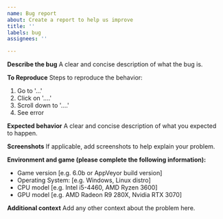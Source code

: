 ```yaml
---
name: Bug report
about: Create a report to help us improve
title: ''
labels: bug
assignees: ''

---
```


**Describe the bug**
A clear and concise description of what the bug is.

**To Reproduce**
Steps to reproduce the behavior:
1. Go to '...'
2. Click on '....'
3. Scroll down to '....'
4. See error

**Expected behavior**
A clear and concise description of what you expected to happen.

**Screenshots**
If applicable, add screenshots to help explain your problem.

**Environment and game (please complete the following information):**
 - Game version [e.g. 6.0b or AppVeyor build version]
 - Operating System: [e.g. Windows, Linux distro]
 - CPU model [e.g. Intel i5-4460, AMD Ryzen 3600]
 - GPU model [e.g. AMD Radeon R9 280X, Nvidia RTX 3070]

**Additional context**
Add any other context about the problem here.
